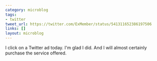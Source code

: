 ```yaml
---
category: microblog
tags:
- twitter
tweet_url: https://twitter.com/ExMember/status/541311652386197506
links: []
layout: microblog
---
```

I click on a Twitter ad today. I'm glad I did. And I will almost certainly purchase the service offered.
